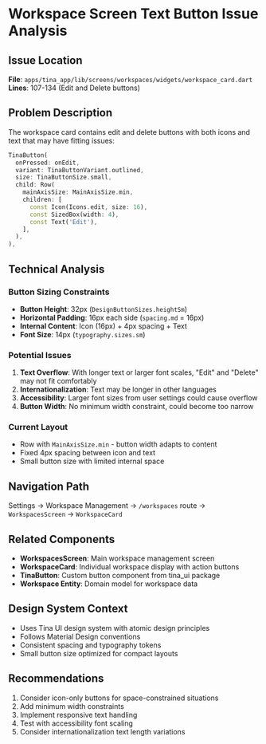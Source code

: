 # Workspace Screen Text Button Issue Analysis

## Issue Location
**File**: `apps/tina_app/lib/screens/workspaces/widgets/workspace_card.dart`
**Lines**: 107-134 (Edit and Delete buttons)

## Problem Description
The workspace card contains edit and delete buttons with both icons and text that may have fitting issues:

```dart
TinaButton(
  onPressed: onEdit,
  variant: TinaButtonVariant.outlined,
  size: TinaButtonSize.small,
  child: Row(
    mainAxisSize: MainAxisSize.min,
    children: [
      const Icon(Icons.edit, size: 16),
      const SizedBox(width: 4),
      const Text('Edit'),
    ],
  ),
),
```

## Technical Analysis

### Button Sizing Constraints
- **Button Height**: 32px (`DesignButtonSizes.heightSm`)
- **Horizontal Padding**: 16px each side (`spacing.md` = 16px)
- **Internal Content**: Icon (16px) + 4px spacing + Text
- **Font Size**: 14px (`typography.sizes.sm`)

### Potential Issues
1. **Text Overflow**: With longer text or larger font scales, "Edit" and "Delete" may not fit comfortably
2. **Internationalization**: Text may be longer in other languages
3. **Accessibility**: Larger font sizes from user settings could cause overflow
4. **Button Width**: No minimum width constraint, could become too narrow

### Current Layout
- Row with `MainAxisSize.min` - button width adapts to content
- Fixed 4px spacing between icon and text
- Small button size with limited internal space

## Navigation Path
Settings → Workspace Management → `/workspaces` route → `WorkspacesScreen` → `WorkspaceCard`

## Related Components
- **WorkspacesScreen**: Main workspace management screen
- **WorkspaceCard**: Individual workspace display with action buttons
- **TinaButton**: Custom button component from tina_ui package
- **Workspace Entity**: Domain model for workspace data

## Design System Context
- Uses Tina UI design system with atomic design principles
- Follows Material Design conventions
- Consistent spacing and typography tokens
- Small button size optimized for compact layouts

## Recommendations
1. Consider icon-only buttons for space-constrained situations
2. Add minimum width constraints
3. Implement responsive text handling
4. Test with accessibility font scaling
5. Consider internationalization text length variations